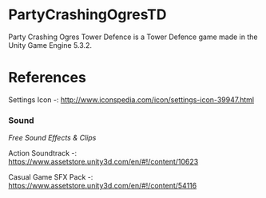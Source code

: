 # PartyCrashingOgresTD
Party Crashing Ogres Tower Defence is a Tower Defence game made in the Unity Game Engine 5.3.2.


# References

Settings Icon -: http://www.iconspedia.com/icon/settings-icon-39947.html

### Sound

*Free Sound Effects & Clips*

Action Soundtrack -: https://www.assetstore.unity3d.com/en/#!/content/10623

Casual Game SFX Pack -: https://www.assetstore.unity3d.com/en/#!/content/54116